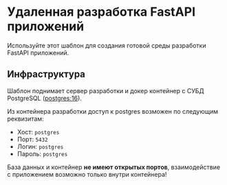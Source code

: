 # Удаленная разработка FastAPI приложений

Используйте этот шаблон для создания готовой среды разработки FastAPI приложений.


## Инфраструктура

Шаблон поднимает сервер разработки и докер контейнер с СУБД PostgreSQL ([postgres:16](https://hub.docker.com/_/postgres)).

Из контейнера разработки доступ к postgres возможен по следующим реквизитам:
- Хост: `postgres`
- Порт: `5432`
- Логин: `postgres`
- Пароль: `postgres`

База данных и контейнер **не имеют открытых портов**, взаимодействие с приложением возможно только внутри контейнера!
